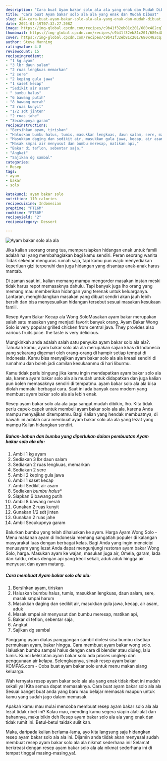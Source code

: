 ```yaml
---
description: "Cara buat Ayam bakar solo ala ala yang enak dan Mudah Dibuat"
title: "Cara buat Ayam bakar solo ala ala yang enak dan Mudah Dibuat"
slug: 424-cara-buat-ayam-bakar-solo-ala-ala-yang-enak-dan-mudah-dibuat
date: 2021-01-19T07:32:27.208Z
image: https://img-global.cpcdn.com/recipes/c9b41f32eb81c201/680x482cq70/ayam-bakar-solo-ala-ala-foto-resep-utama.jpg
thumbnail: https://img-global.cpcdn.com/recipes/c9b41f32eb81c201/680x482cq70/ayam-bakar-solo-ala-ala-foto-resep-utama.jpg
cover: https://img-global.cpcdn.com/recipes/c9b41f32eb81c201/680x482cq70/ayam-bakar-solo-ala-ala-foto-resep-utama.jpg
author: Steve Manning
ratingvalue: 4.8
reviewcount: 15
recipeingredient:
- "1 kg ayam"
- "3 lbr daun salam"
- "2 ruas lengkuas memarkan"
- "2 sere"
- "2 keping gula jawa"
- "1 saset kecap"
- "Sedikit air asam"
- " bumbu halus"
- "6 bawang putih"
- "8 bawang merah"
- "2 ruas kunyit"
- "1/2 sdt jinten"
- "2 ruas jahe"
- "Secukupnya garam"
recipeinstructions:
- "Bersihkan ayam, tiriskan"
- "Haluskan bumbu halus, tumis, masukkan lengkuas, daun salam, sere, masak smpai harum"
- "Masukkan daging dan sedikit air, masukkan gula jawa, kecap, air asam, aduk"
- "Masak smpai air menyusut dan bumbu meresap, matikan api,"
- "Bakar di teflon, sebentar saja,"
- "Angkat"
- "Sajikan dg sambal"
categories:
- Resep
tags:
- ayam
- bakar
- solo

katakunci: ayam bakar solo 
nutrition: 110 calories
recipecuisine: Indonesian
preptime: "PT16M"
cooktime: "PT58M"
recipeyield: "2"
recipecategory: Dessert

---
```



![Ayam bakar solo ala ala](https://img-global.cpcdn.com/recipes/c9b41f32eb81c201/680x482cq70/ayam-bakar-solo-ala-ala-foto-resep-utama.jpg)

Jika kalian seorang orang tua, mempersiapkan hidangan enak untuk famili adalah hal yang membahagiakan bagi kamu sendiri. Peran seorang  wanita Tidak sekedar mengurus rumah saja, tapi kamu pun wajib menyediakan keperluan gizi terpenuhi dan juga hidangan yang disantap anak-anak harus mantab.

Di zaman  saat ini, kalian memang mampu mengorder masakan instan meski tidak harus repot memasaknya dahulu. Tapi banyak juga lho orang yang memang mau memberikan hidangan yang terenak untuk keluarganya. Lantaran, menghidangkan masakan yang dibuat sendiri akan jauh lebih bersih dan bisa menyesuaikan hidangan tersebut sesuai masakan kesukaan famili. 

Resep Ayam Bakar Kecap ala Wong SoloMasakan ayam bakar merupakan salah satu masakan yang menjadi favorit banyak orang. Ayam Bakar Wong Solo is very popular grilled chicken from central java. They provides also various fruits juice. the taste is very delicious.

Mungkinkah anda adalah salah satu penyuka ayam bakar solo ala ala?. Tahukah kamu, ayam bakar solo ala ala merupakan sajian khas di Indonesia yang sekarang digemari oleh orang-orang di hampir setiap tempat di Indonesia. Kamu bisa menyajikan ayam bakar solo ala ala kreasi sendiri di rumahmu dan boleh jadi camilan kesukaanmu di hari liburmu.

Kamu tidak perlu bingung jika kamu ingin mendapatkan ayam bakar solo ala ala, karena ayam bakar solo ala ala mudah untuk didapatkan dan juga kalian pun boleh memasaknya sendiri di tempatmu. ayam bakar solo ala ala bisa diolah memalui berbagai cara. Saat ini ada banyak cara modern yang membuat ayam bakar solo ala ala lebih enak.

Resep ayam bakar solo ala ala juga sangat mudah dibikin, lho. Kita tidak perlu capek-capek untuk membeli ayam bakar solo ala ala, karena Anda mampu menyajikan ditempatmu. Bagi Kalian yang hendak membuatnya, di bawah ini adalah cara membuat ayam bakar solo ala ala yang lezat yang mampu Kalian hidangkan sendiri.

<!--inarticleads1-->

##### Bahan-bahan dan bumbu yang diperlukan dalam pembuatan Ayam bakar solo ala ala:

1. Ambil 1 kg ayam
1. Sediakan 3 lbr daun salam
1. Sediakan 2 ruas lengkuas, memarkan
1. Sediakan 2 sere
1. Ambil 2 keping gula jawa
1. Ambil 1 saset kecap
1. Ambil Sedikit air asam
1. Sediakan  *bumbu halus**
1. Siapkan 6 bawang putih
1. Ambil 8 bawang merah
1. Gunakan 2 ruas kunyit
1. Gunakan 1/2 sdt jinten
1. Gunakan 2 ruas jahe
1. Ambil Secukupnya garam


Balurkan bumbu yang telah dihaluskan ke ayam. Harga Ayam Wong Solo - Menu makanan ayam di Indonesia memang sangatlah populer di kalangan masyarakat luas dengan berbagai kelas. Bagi Anda yang ingin mencicipi menuayam yang lezat Anda dapat mengunjungi restoran ayam bakar Wong Solo, harga. Masukan ayam ke wajan, masukan juga air, Omela, garam, lada dan kaldu, rebus dengan api yang kecil sekali, aduk aduk hingga air menyusut dan ayam matang. 

<!--inarticleads2-->

##### Cara membuat Ayam bakar solo ala ala:

1. Bersihkan ayam, tiriskan
1. Haluskan bumbu halus, tumis, masukkan lengkuas, daun salam, sere, masak smpai harum
1. Masukkan daging dan sedikit air, masukkan gula jawa, kecap, air asam, aduk
1. Masak smpai air menyusut dan bumbu meresap, matikan api,
1. Bakar di teflon, sebentar saja,
1. Angkat
1. Sajikan dg sambal


Panggang ayam diatas panggangan sambil diolesi sisa bumbu disetiap permukaan ayam, bakar hingga. Cara membuat ayam bakar wong solo. Haluskan bumbu sampai halus dengan cara di blender atau diuleg, lalu tumis. Kunci kelezatan ayam bakar solo ada proses ungkep dan penggunaan air kelapa. Selengkapnya, simak resep ayam bakar KOMPAS.com - Coba buat ayam bakar solo untuk menu makan siang keluarga. 

Wah ternyata resep ayam bakar solo ala ala yang enak tidak ribet ini mudah sekali ya! Kita semua dapat memasaknya. Cara buat ayam bakar solo ala ala Sesuai banget buat anda yang baru mau belajar memasak maupun untuk kamu yang sudah jago dalam memasak.

Apakah kamu mau mulai mencoba membuat resep ayam bakar solo ala ala lezat tidak ribet ini? Kalau mau, mending kamu segera siapin alat-alat dan bahannya, maka bikin deh Resep ayam bakar solo ala ala yang enak dan tidak rumit ini. Betul-betul taidak sulit kan. 

Maka, daripada kalian berlama-lama, ayo kita langsung saja hidangkan resep ayam bakar solo ala ala ini. Dijamin anda tiidak akan menyesal sudah membuat resep ayam bakar solo ala ala nikmat sederhana ini! Selamat berkreasi dengan resep ayam bakar solo ala ala nikmat sederhana ini di tempat tinggal masing-masing,ya!.

